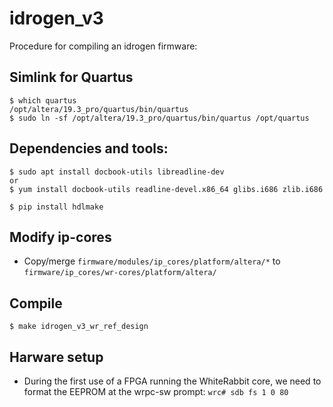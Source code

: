 # idrogen_v3

Procedure for compiling an idrogen firmware:


## Simlink for Quartus 
```$ export LM_LICENSE_FILE=  ...  
$ which quartus  
/opt/altera/19.3_pro/quartus/bin/quartus
$ sudo ln -sf /opt/altera/19.3_pro/quartus/bin/quartus /opt/quartus
```


## Dependencies and tools:
```
$ sudo apt install docbook-utils libreadline-dev
or
$ yum install docbook-utils readline-devel.x86_64 glibs.i686 zlib.i686

$ pip install hdlmake
```


## Modify ip-cores
  - Copy/merge ```firmware/modules/ip_cores/platform/altera/*``` to ```firmware/ip_cores/wr-cores/platform/altera/```


## Compile
```
$ make idrogen_v3_wr_ref_design
```


## Harware setup
  - During the first use of a FPGA running the WhiteRabbit core, we need to format the EEPROM at the wrpc-sw prompt:
  ```wrc# sdb fs 1 0 80```

